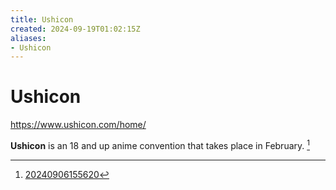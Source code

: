 ```yaml
---
title: Ushicon
created: 2024-09-19T01:02:15Z
aliases:
- Ushicon
---
```


# Ushicon

https://www.ushicon.com/home/

**Ushicon** is an 18 and up anime convention that takes place in February. [^1]

[^1]: [20240906155620](../entries/20240906155620.md)
